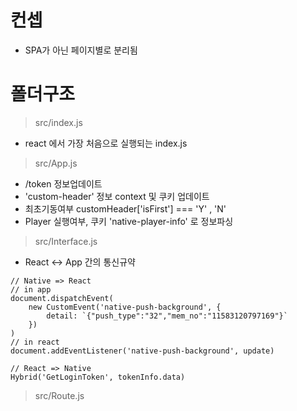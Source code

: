 # 컨셉

- SPA가 아닌 페이지별로 분리됨

# 폴더구조

> src/index.js

- react 에서 가장 처음으로 실행되는 index.js

> src/App.js

- /token 정보업데이트
- 'custom-header' 정보 context 및 쿠키 업데이트
- 최초기동여부 customHeader['isFirst'] === 'Y' , 'N'
- Player 실행여부, 쿠키 'native-player-info' 로 정보파싱

> src/Interface.js

- React <-> App 간의 통신규약

```
// Native => React
// in app
document.dispatchEvent(
    new CustomEvent('native-push-background', {
        detail: `{"push_type":"32","mem_no":"11583120797169"}`
    })
)
// in react
document.addEventListener('native-push-background', update)

// React => Native
Hybrid('GetLoginToken', tokenInfo.data)
```

> src/Route.js

